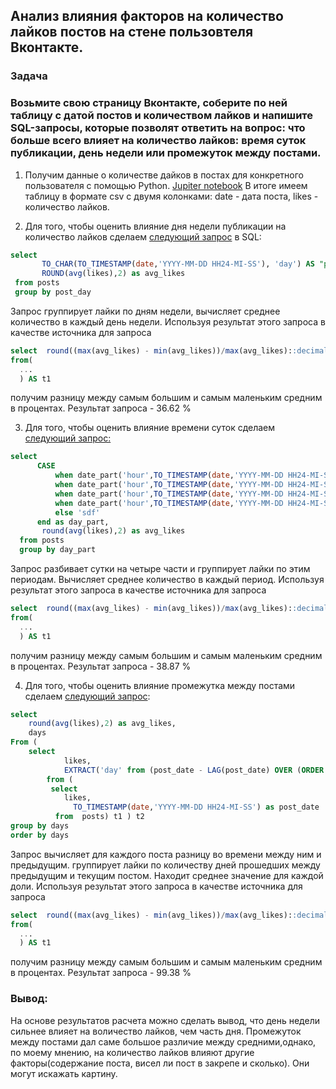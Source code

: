 ## Анализ влияния факторов на количество лайков постов на стене пользовтеля Вконтакте.
### Задача
### Возьмите свою страницу Вконтакте, соберите по ней таблицу с датой постов и количеством лайков и напишите SQL-запросы, которые позволят ответить на вопрос: что больше всего влияет на количество лайков: время суток публикации, день недели или промежуток между постами.

1. Получим данные о количестве дайков в постах для конкретного пользователя с помощью Python.
[Jupiter notebook](https://github.com/Pazunda/likes_anlysis/blob/725614fb02d287a54b1313e0d5ffd4f6847c1405/vk_posts.ipynb)
В итоге имеем таблицу в формате csv с двумя колонками: date - дата поста, likes - количество лайков.

3. Для того, чтобы оценить влияние дня недели публикации на количество лайков сделаем [следующий запрос](https://github.com/Pazunda/likes_anlysis/blob/a9753de64d1868ad06f3dc174c19089580b95e18/weekday%20difference.sql) в SQL:
``` sql   
select 
       TO_CHAR(TO_TIMESTAMP(date,'YYYY-MM-DD HH24-MI-SS'), 'day') AS "post_day",
       ROUND(avg(likes),2) as avg_likes
 from posts
 group by post_day
```
Запрос группирует лайки по дням недели, вычисляет среднее количество в каждый день недели. Используя результат этого запроса в качестве источника для запроса 
```sql
select  round((max(avg_likes) - min(avg_likes))/max(avg_likes)::decimal*100,2)
from(
  ...
  ) AS t1
```
получим разницу  между самым большим и самым маленьким средним в процентах. Результат запроса - 36.62 %

3. Для того, чтобы оценить влияние времени суток сделаем [следующий запрос:](https://github.com/Pazunda/likes_anlysis/blob/58679a68374e1780a49b2f99b444852983e88a92/day_part%20difference.sql)
```sql
select 
      CASE
          when date_part('hour',TO_TIMESTAMP(date,'YYYY-MM-DD HH24-MI-SS')) < 6 Then 'morning'
          when date_part('hour',TO_TIMESTAMP(date,'YYYY-MM-DD HH24-MI-SS')) >= 6 AND date_part('hour',TO_TIMESTAMP(date,'YYYY-MM-DD HH24-MI-SS')) < 12 Then 'day'
          when date_part('hour',TO_TIMESTAMP(date,'YYYY-MM-DD HH24-MI-SS')) >= 12 AND date_part('hour',TO_TIMESTAMP(date,'YYYY-MM-DD HH24-MI-SS')) < 18 Then 'evening'
          when date_part('hour',TO_TIMESTAMP(date,'YYYY-MM-DD HH24-MI-SS')) >= 18 Then 'night'
          else 'sdf'
      end as day_part, 
       round(avg(likes),2) as avg_likes
  from posts
  group by day_part
```
Запрос разбивает сутки на четыре части и группирует лайки по этим периодам. Вычисляет среднее количество в каждый период. Используя результат этого запроса в качестве источника для запроса 
```sql
select  round((max(avg_likes) - min(avg_likes))/max(avg_likes)::decimal*100,2)
from(
  ...
  ) AS t1
```
получим разницу  между самым большим и самым маленьким средним в процентах. Результат запроса - 38.87 %

4. Для того, чтобы оценить влияние промежутка между постами  сделаем [следующий запрос](https://github.com/Pazunda/likes_anlysis/blob/cb5506790d4ad2e44305a4b1f5cfb76e52fd3d51/lag%20difference.sql):
```sql
select 
	round(avg(likes),2) as avg_likes,
    days
From (
    select 
            likes,
            EXTRACT('day' from (post_date - LAG(post_date) OVER (ORDER BY post_date))) AS days
        from ( 
         select 
            likes,
              TO_TIMESTAMP(date,'YYYY-MM-DD HH24-MI-SS') as post_date
          from  posts) t1 ) t2
group by days
order by days
   ```
Запрос  вычисляет для каждого поста разницу во времени между ним и предыдущим. группирует лайки по количеству дней прошедших между предыдущим и текущим постом. Находит среднее значение для каждой доли. Используя результат этого запроса в качестве источника для запроса 
```sql
select  round((max(avg_likes) - min(avg_likes))/max(avg_likes)::decimal*100,2)
from(
  ...
  ) AS t1
```
получим разницу  между самым большим и самым маленьким средним в процентах. Результат запроса - 99.38 %

### Вывод:
На основе результатов расчета можно сделать вывод, что день недели сильнее влияет на воличество лайков, чем часть дня. Промежуток между постами дал саме большое различие между средними,однако, по моему мнению, на количество лайков влияют другие факторы(содержание поста, висел ли пост в закрепе и сколько). Они могут искажать картину.

   




